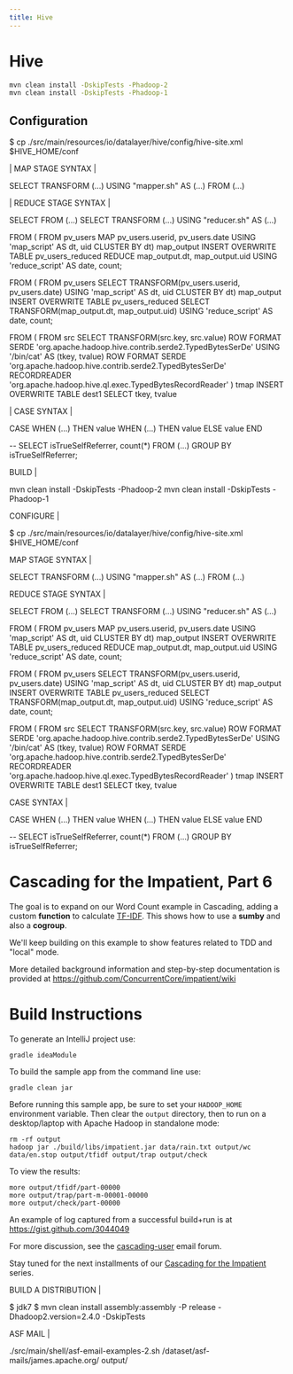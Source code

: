 ```yaml
---
title: Hive
---
```


# Hive

```bash
mvn clean install -DskipTests -Phadoop-2
mvn clean install -DskipTests -Phadoop-1
```

## Configuration

$ cp ./src/main/resources/io/datalayer/hive/config/hive-site.xml $HIVE_HOME/conf

| MAP STAGE SYNTAX                                                            |

SELECT 
  TRANSFORM (...)
  USING "mapper.sh" 
  AS (...)
  FROM
    (...)

| REDUCE STAGE SYNTAX                                                         |

SELECT 
  FROM
    (...)
    SELECT 
      TRANSFORM (...)
      USING "reducer.sh" 
      AS (...)

  FROM (
    FROM pv_users
    MAP pv_users.userid, pv_users.date
    USING 'map_script'
    AS dt, uid
    CLUSTER BY dt) map_output
  INSERT OVERWRITE TABLE pv_users_reduced
    REDUCE map_output.dt, map_output.uid
    USING 'reduce_script'
    AS date, count;

  FROM (
    FROM pv_users
    SELECT TRANSFORM(pv_users.userid, pv_users.date)
    USING 'map_script'
    AS dt, uid
    CLUSTER BY dt) map_output
  INSERT OVERWRITE TABLE pv_users_reduced
    SELECT TRANSFORM(map_output.dt, map_output.uid)
    USING 'reduce_script'
    AS date, count;

  FROM (
    FROM src
    SELECT TRANSFORM(src.key, src.value) ROW FORMAT SERDE 'org.apache.hadoop.hive.contrib.serde2.TypedBytesSerDe'
    USING '/bin/cat'
    AS (tkey, tvalue) ROW FORMAT SERDE 'org.apache.hadoop.hive.contrib.serde2.TypedBytesSerDe'
    RECORDREADER 'org.apache.hadoop.hive.ql.exec.TypedBytesRecordReader'
  ) tmap
  INSERT OVERWRITE TABLE dest1 SELECT tkey, tvalue

| CASE SYNTAX                                                                 |

CASE
  WHEN (...) THEN value
  WHEN (...) THEN value
  ELSE value 
  END

-- SELECT isTrueSelfReferrer, count(*) FROM (...) GROUP BY isTrueSelfReferrer;




BUILD                                                                       |

mvn clean install -DskipTests -Phadoop-2
mvn clean install -DskipTests -Phadoop-1

CONFIGURE                                                                   |

$ cp ./src/main/resources/io/datalayer/hive/config/hive-site.xml $HIVE_HOME/conf

MAP STAGE SYNTAX                                                            |

SELECT 
  TRANSFORM (...)
  USING "mapper.sh" 
  AS (...)
  FROM
    (...)

REDUCE STAGE SYNTAX                                                         |

SELECT 
  FROM
    (...)
    SELECT 
      TRANSFORM (...)
      USING "reducer.sh" 
      AS (...)

  FROM (
    FROM pv_users
    MAP pv_users.userid, pv_users.date
    USING 'map_script'
    AS dt, uid
    CLUSTER BY dt) map_output
  INSERT OVERWRITE TABLE pv_users_reduced
    REDUCE map_output.dt, map_output.uid
    USING 'reduce_script'
    AS date, count;

  FROM (
    FROM pv_users
    SELECT TRANSFORM(pv_users.userid, pv_users.date)
    USING 'map_script'
    AS dt, uid
    CLUSTER BY dt) map_output
  INSERT OVERWRITE TABLE pv_users_reduced
    SELECT TRANSFORM(map_output.dt, map_output.uid)
    USING 'reduce_script'
    AS date, count;

  FROM (
    FROM src
    SELECT TRANSFORM(src.key, src.value) ROW FORMAT SERDE 'org.apache.hadoop.hive.contrib.serde2.TypedBytesSerDe'
    USING '/bin/cat'
    AS (tkey, tvalue) ROW FORMAT SERDE 'org.apache.hadoop.hive.contrib.serde2.TypedBytesSerDe'
    RECORDREADER 'org.apache.hadoop.hive.ql.exec.TypedBytesRecordReader'
  ) tmap
  INSERT OVERWRITE TABLE dest1 SELECT tkey, tvalue

CASE SYNTAX                                                                 |

CASE
  WHEN (...) THEN value
  WHEN (...) THEN value
  ELSE value 
  END

-- SELECT isTrueSelfReferrer, count(*) FROM (...) GROUP BY isTrueSelfReferrer;

Cascading for the Impatient, Part 6
===================================
The goal is to expand on our Word Count example in Cascading, adding a custom **function** to calculate [TF-IDF](http://en.wikipedia.org/wiki/Tf*idf). This shows how to use a **sumby** and also a **cogroup**.

We'll keep building on this example to show features related to TDD and "local" mode.

More detailed background information and step-by-step documentation is provided at https://github.com/ConcurrentCore/impatient/wiki

Build Instructions
==================
To generate an IntelliJ project use:

    gradle ideaModule

To build the sample app from the command line use:

    gradle clean jar

Before running this sample app, be sure to set your `HADOOP_HOME` environment variable. Then clear the `output` directory, then to run on a desktop/laptop with Apache Hadoop in standalone mode:

    rm -rf output
    hadoop jar ./build/libs/impatient.jar data/rain.txt output/wc data/en.stop output/tfidf output/trap output/check

To view the results:

    more output/tfidf/part-00000
    more output/trap/part-m-00001-00000 
    more output/check/part-00000 

An example of log captured from a successful build+run is at https://gist.github.com/3044049

For more discussion, see the [cascading-user](https://groups.google.com/forum/?fromgroups#!forum/cascading-user) email forum.

Stay tuned for the next installments of our [Cascading for the Impatient](http://www.cascading.org/category/impatient/) series.

BUILD A DISTRIBUTION                                                        |

$ jdk7
$ mvn clean install assembly:assembly -P release -Dhadoop2.version=2.4.0 -DskipTests

ASF MAIL                                                                    |

./src/main/shell/asf-email-examples-2.sh /dataset/asf-mails/james.apache.org/ output/


